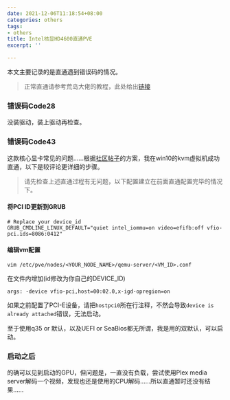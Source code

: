 ```yaml
---
date: 2021-12-06T11:18:54+08:00
categories: others
tags:
- others
title: Intel核显HD4600直通PVE
excerpt: ''

---
```

本文主要记录的是直通遇到错误码的情况。

> 正常直通请参考荒岛大佬的教程，此处给出[链接](https://lala.im/6324.html)

### 错误码Code28

没装驱动，装上驱动再检查。

### 错误码Code43

这款核心显卡常见的问题……根据[社区帖子](https://forum.proxmox.com/threads/i5-4440-hd-4600-passthrough-code-43.75322/post-339028)的方案，我在win10的kvm虚拟机成功直通，以下是较评论更详细的步骤。

> 请先检查上述直通过程有无问题，以下配置建立在前面直通配置完毕的情况下。

#### 将PCI ID更新到GRUB

```
# Replace your device_id
GRUB_CMDLINE_LINUX_DEFAULT="quiet intel_iommu=on video=efifb:off vfio-pci.ids=8086:0412"
```

#### 编辑vm配置

```
vim /etc/pve/nodes/<YOUR_NODE_NAME>/qemu-server/<VM_ID>.conf
```

在文件内增加(id修改为你自己的DEVICE_ID)

```
args: -device vfio-pci,host=00:02.0,x-igd-opregion=on
```

如果之前配置了PCI-E设备，请把`hostpci0`所在行注释，不然会导致`device is already attached`错误，无法启动。

至于使用q35 or 默认，以及UEFI or SeaBios都无所谓，我是用的双默认，可以启动。

### 启动之后

的确可以见到启动的GPU，但问题是，一直没有负载，尝试使用Plex media server解码一个视频，发现也还是使用的CPU解码……所以直通暂时还没有结果……